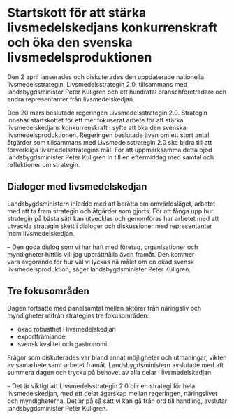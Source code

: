 # Startskott för att stärka livsmedelskedjans konkurrenskraft och öka den svenska livsmedelsproduktionen

Den 2 april lanserades och diskuterades den uppdaterade nationella livsmedelsstrategin, Livsmedelsstrategin 2.0, tillsammans med landsbygdsminister Peter Kullgren och ett hundratal branschföreträdare och andra representanter från livsmedelskedjan.

Den 20 mars beslutade regeringen Livsmedelsstrategin 2.0. Strategin innebär startskottet för ett mer fokuserat arbete för att stärka livsmedelskedjans konkurrenskraft i syfte att öka den svenska livsmedelsproduktionen. Regeringen beslutade även om ett stort antal åtgärder som tillsammans med Livsmedelsstrategin 2.0 ska bidra till att förverkliga livsmedelsstrategins mål. För att uppmärksamma detta bjöd landsbygdsminister Peter Kullgren in till en eftermiddag med samtal och reflektioner om strategin.

## Dialoger med livsmedelskedjan

Landsbygdsministern inledde med att berätta om omvärldsläget, arbetet med att ta fram strategin och åtgärder som gjorts. För att fånga upp hur strategin på bästa sätt kan utvecklas och genomföras har arbetet med att utveckla strategin skett i dialoger och diskussioner med representanter inom livsmedelskedjan.

– Den goda dialog som vi har haft med företag, organisationer och myndigheter hittills vill jag upprätthålla även framåt. Den kommer vara avgörande för hur väl vi lyckas nå målet om en ökad svensk livsmedelsproduktion, säger landsbygdsminister Peter Kullgren.

## Tre fokusområden

Dagen fortsatte med panelsamtal mellan aktörer från näringsliv och myndigheter utifrån strategins tre fokusområden:

* ökad robusthet i livsmedelskedjan
* exportfrämjande
* svensk kvalitet och gastronomi.

Frågor som diskuterades var bland annat möjligheter och utmaningar, vikten av samarbete samt arbetet framåt. Landsbygdsministern avslutade med att summera dagen och trycka på behovet av alla delar i livsmedelskedjan.

– Det är viktigt att Livsmedelsstrategin 2.0 blir en strategi för hela livsmedelskedjan, med ett delat ägarskap mellan regeringen, näringslivet och myndigheterna. Det är på så sätt vi kan gå från ord till handling, avslutar landsbygdsminister Peter Kullgren.
